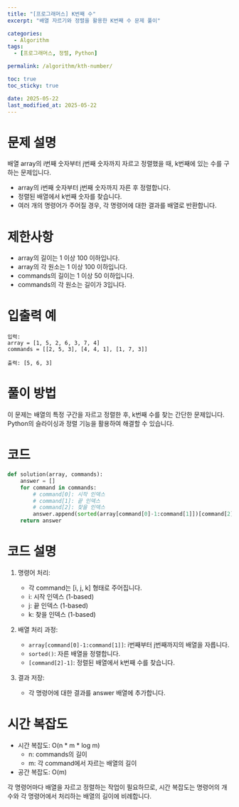 ```yaml
---
title: "[프로그래머스] K번째 수"
excerpt: "배열 자르기와 정렬을 활용한 K번째 수 문제 풀이"

categories:
  - Algorithm
tags:
  - [프로그래머스, 정렬, Python]

permalink: /algorithm/kth-number/

toc: true
toc_sticky: true

date: 2025-05-22
last_modified_at: 2025-05-22
---
```


# 문제 설명

배열 array의 i번째 숫자부터 j번째 숫자까지 자르고 정렬했을 때, k번째에 있는 수를 구하는 문제입니다.

- array의 i번째 숫자부터 j번째 숫자까지 자른 후 정렬합니다.
- 정렬된 배열에서 k번째 숫자를 찾습니다.
- 여러 개의 명령어가 주어질 경우, 각 명령어에 대한 결과를 배열로 반환합니다.

# 제한사항

- array의 길이는 1 이상 100 이하입니다.
- array의 각 원소는 1 이상 100 이하입니다.
- commands의 길이는 1 이상 50 이하입니다.
- commands의 각 원소는 길이가 3입니다.

# 입출력 예

```
입력: 
array = [1, 5, 2, 6, 3, 7, 4]
commands = [[2, 5, 3], [4, 4, 1], [1, 7, 3]]

출력: [5, 6, 3]
```

# 풀이 방법

이 문제는 배열의 특정 구간을 자르고 정렬한 후, k번째 수를 찾는 간단한 문제입니다. Python의 슬라이싱과 정렬 기능을 활용하여 해결할 수 있습니다.

# 코드

```python
def solution(array, commands):
    answer = []
    for command in commands:
        # command[0]: 시작 인덱스
        # command[1]: 끝 인덱스
        # command[2]: 찾을 인덱스
        answer.append(sorted(array[command[0]-1:command[1]])[command[2]-1])
    return answer
```

# 코드 설명

1. 명령어 처리:
   - 각 command는 [i, j, k] 형태로 주어집니다.
   - i: 시작 인덱스 (1-based)
   - j: 끝 인덱스 (1-based)
   - k: 찾을 인덱스 (1-based)

2. 배열 처리 과정:
   - `array[command[0]-1:command[1]]`: i번째부터 j번째까지의 배열을 자릅니다.
   - `sorted()`: 자른 배열을 정렬합니다.
   - `[command[2]-1]`: 정렬된 배열에서 k번째 수를 찾습니다.

3. 결과 저장:
   - 각 명령어에 대한 결과를 answer 배열에 추가합니다.

# 시간 복잡도

- 시간 복잡도: O(n * m * log m)
  - n: commands의 길이
  - m: 각 command에서 자르는 배열의 길이
- 공간 복잡도: O(m)

각 명령어마다 배열을 자르고 정렬하는 작업이 필요하므로, 시간 복잡도는 명령어의 개수와 각 명령어에서 처리하는 배열의 길이에 비례합니다. 